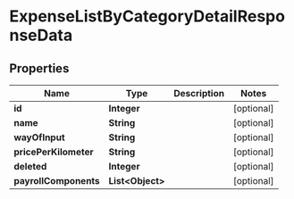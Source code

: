 

# ExpenseListByCategoryDetailResponseData


## Properties

| Name | Type | Description | Notes |
|------------ | ------------- | ------------- | -------------|
|**id** | **Integer** |  |  [optional] |
|**name** | **String** |  |  [optional] |
|**wayOfInput** | **String** |  |  [optional] |
|**pricePerKilometer** | **String** |  |  [optional] |
|**deleted** | **Integer** |  |  [optional] |
|**payrollComponents** | **List&lt;Object&gt;** |  |  [optional] |



